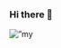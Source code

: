 ### Hi there 👋
<p align=”center”>
<img src=![xxx2](https://github.com/Aryan4lx/Aryan4lx/assets/57567000/169fcf41-2fa9-4230-8799-0afa3a41c0bc) alt=”my banner”>
</p>
<!--
**Aryan4lx/Aryan4lx** is a ✨ _special_ ✨ repository because its `README.md` (this file) appears on your GitHub profile.

Here are some ideas to get you started:

- 🔭 I’m currently working on ...
- 🌱 I’m currently learning ...
- 👯 I’m looking to collaborate on ...
- 🤔 I’m looking for help with ...
- 💬 Ask me about ...
- 📫 How to reach me: ...
- 😄 Pronouns: ...
- ⚡ Fun fact: ...
-->
